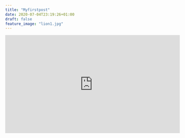 ```yaml
---
title: "Myfirstpost"
date: 2020-07-04T23:19:26+01:00
draft: false
feature_image: "lion1.jpg"
---
```


<iframe width="560" height="315" src="https://www.youtube.com/embed/vkz63Zpkle8" frameborder="0" allow="accelerometer; autoplay; encrypted-media; gyroscope; picture-in-picture" allowfullscreen></iframe>
